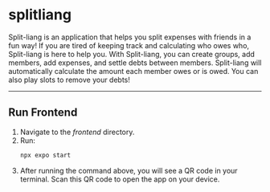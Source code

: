 # splitliang 
Split-liang is an application that helps you split expenses with friends in a fun way! 
If you are tired of keeping track and calculating who owes who, Split-liang is here to help you. 
With Split-liang, you can create groups, add members, add expenses, and settle debts between members. 
Split-liang will automatically calculate the amount each member owes or is owed. 
You can also play slots to remove your debts!

---

## Run Frontend 
1. Navigate to the _frontend_ directory. 
2. Run:
   ```bash
   npx expo start 
   ```
3. After running the command above, you will see a QR code in your terminal. 
   Scan this QR code to open the app on your device. 
